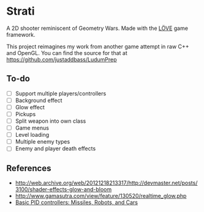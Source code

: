 Strati
======

A 2D shooter reminiscent of Geometry Wars. Made with the [LÖVE](https://love2d.org) game framework.

This project reimagines my work from another game attempt in raw C++ and OpenGL. You can find the source for that at https://github.com/justaddbass/LudumPrep

## To-do

* [ ] Support multiple players/controllers
* [ ] Background effect
* [ ] Glow effect
* [ ] Pickups
* [ ] Split weapon into own class
* [ ] Game menus
* [ ] Level loading
* [ ] Multiple enemy types
* [ ] Enemy and player death effects

## References

* http://web.archive.org/web/20121218213317/http://devmaster.net/posts/3100/shader-effects-glow-and-bloom
* http://www.gamasutra.com/view/feature/130520/realtime_glow.php
* [Basic PID controllers: Missiles, Robots, and Cars](https://forums.tigsource.com/index.php?topic=10130.0)
